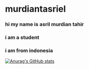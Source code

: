 # murdiantasriel
### hi my name is asril murdian tahir
### i am a student
### i am from indonesia

[![Anurag's GitHub stats](https://github-readme-stats.vercel.app/api?username=murdiantasriel)](https://github.com/anuraghazra/github-readme-stats)
